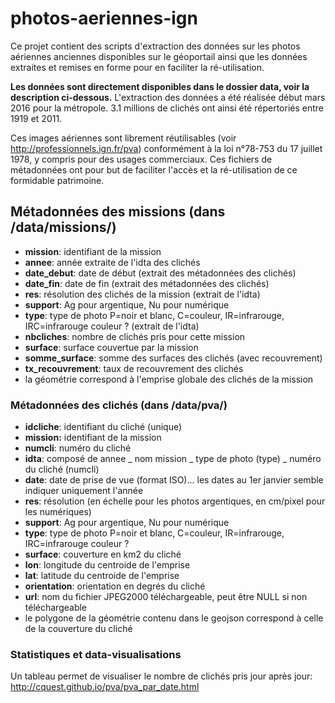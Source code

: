 # photos-aeriennes-ign

Ce projet contient des scripts d'extraction des données sur les photos aériennes anciennes disponibles sur le géoportail ainsi que les données extraites et remises en forme pour en faciliter la ré-utilisation.

**Les données sont directement disponibles dans le dossier data, voir la description ci-dessous.**
L'extraction des données a été réalisée début mars 2016 pour la métropole.
3.1 millions de clichés ont ainsi été répertoriés entre 1919 et 2011.

Ces images aériennes sont librement réutilisables (voir http://professionnels.ign.fr/pva) conformément à la loi n°78-753 du 17 juillet 1978, y compris pour des usages commerciaux.
Ces fichiers de métadonnées ont pour but de faciliter l'accès et la ré-utilisation de ce formidable patrimoine.

## Métadonnées des missions (dans /data/missions/)
- **mission**: identifiant de la mission
- **annee**: année extraite de l'idta des clichés
- **date_debut**: date de début (extrait des métadonnées des clichés)
- **date_fin**: date de fin (extrait des métadonnées des clichés)
- **res**: résolution des clichés de la mission (extrait de l'idta)
- **support**: Ag pour argentique, Nu pour numérique
- **type**: type de photo P=noir et blanc, C=couleur, IR=infrarouge, IRC=infrarouge couleur ? (extrait de l'idta)
- **nbcliches**: nombre de clichés pris pour cette mission
- **surface**: surface couvertue par la mission
- **somme_surface**: somme des surfaces des clichés (avec recouvrement)
- **tx_recouvrement**: taux de recouvrement des clichés
- la géométrie correspond à l'emprise globale des clichés de la mission

### Métadonnées des clichés (dans /data/pva/)
- **idcliche**: identifiant du cliché (unique)
- **mission:** identifiant de la mission
- **numcli**: numéro du cliché
- **idta**: composé de annee _ nom mission _ type de photo (type) _ numéro du cliché (numcli) 
- **date**: date de prise de vue (format ISO)... les dates au 1er janvier semble indiquer uniquement l'année
- **res**: résolution (en échelle pour les photos argentiques, en cm/pixel pour les numériques)
- **support**: Ag pour argentique, Nu pour numérique
- **type**: type de photo P=noir et blanc, C=couleur, IR=infrarouge, IRC=infrarouge couleur ?
- **surface**: couverture en km2 du cliché
- **lon**: longitude du centroide de l'emprise
- **lat**: latitude du centroide de l'emprise
- **orientation**: orientation en degrés du cliché
- **url**: nom du fichier JPEG2000 téléchargeable, peut être NULL si non téléchargeable
- le polygone de la géométrie contenu dans le geojson correspond à celle de la couverture du cliché

### Statistiques et data-visualisations

Un tableau permet de visualiser le nombre de clichés pris jour après jour: http://cquest.github.io/pva/pva_par_date.html
